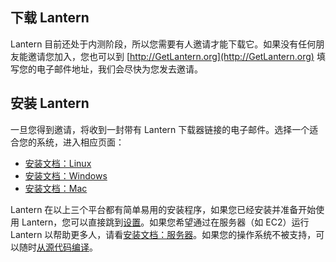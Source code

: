 ## 下载 Lantern

Lantern 目前还处于内测阶段，所以您需要有人邀请才能下载它。如果没有任何朋友能邀请您加入，您也可以到 [http://GetLantern.org](http://GetLantern.org) 填写您的电子邮件地址，我们会尽快为您发去邀请。

## 安装 Lantern

一旦您得到邀请，将收到一封带有 Lantern 下载器链接的电子邮件。选择一个适合您的系统，进入相应页面：

* [安装文档：Linux](https://github.com/getlantern/lantern/wiki/Installation%3A-Linux)
* [安装文档：Windows](https://github.com/getlantern/lantern/wiki/Installation%3A-windows)
* [安装文档：Mac](https://github.com/getlantern/lantern/wiki/Installation%3A-Mac)

Lantern 在以上三个平台都有简单易用的安装程序，如果您已经安装并准备开始使用 Lantern，您可以直接跳到[设置](https://github.com/getlantern/lantern/wiki/Setup)。如果您希望通过在服务器（如 EC2）运行 Lantern 以帮助更多人，请看[安装文档：服务器](https://github.com/getlantern/lantern/wiki/Installation%3A-server)。如果您的操作系统不被支持，可以随时[从源代码编译](https://github.com/getlantern/lantern/blob/master/README.md#setting-up-a-development-environment)。